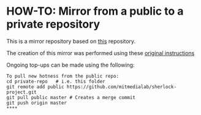 # HOW-TO: Mirror from a public to a private repository

This is a mirror repository based on [this](https://github.com/mitmedialab/sherlock-project) repository.

The creation of this mirror was performed using these [original instructions](https://medium.com/@bilalbayasut/github-how-to-make-a-fork-of-public-repository-private-6ee8cacaf9d3)

Ongoing top-ups can be made using the following:

```
To pull new hotness from the public repo:
cd private-repo   # i.e. this folder
git remote add public https://github.com/mitmedialab/sherlock-project.git
git pull public master # Creates a merge commit
git push origin master
****
```
